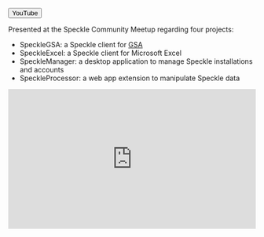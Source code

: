 [<button type="button" class="btn btn-secondary">YouTube</button>](https://youtu.be/J8XCVL1ihp4?t=5992)

Presented at the Speckle Community Meetup regarding four projects:
- SpeckleGSA: a Speckle client for [GSA](https://www.oasys-software.com/products/structural/gsa-suite/)
- SpeckleExcel: a Speckle client for Microsoft Excel
- SpeckleManager: a desktop application to manage Speckle installations and accounts
- SpeckleProcessor: a web app extension to manipulate Speckle data

<div style="
  position: relative;
  width: 100%;
  height: 0;
  padding-bottom: 56.25%;
  margin-bottom: 20px;">
  <iframe 
    style="position: absolute;
    top: 0;
    left: 0;
    width: 100%;
    height: 100%;"
    src="https://www.youtube.com/embed/J8XCVL1ihp4?start=6000"
    frameborder="0" allow="accelerometer; encrypted-media; gyroscope; picture-in-picture" allowfullscreen></iframe>
</div>